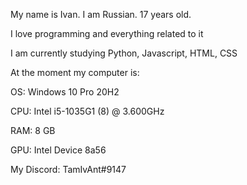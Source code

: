 My name is Ivan. I am Russian. 17 years old.

I love programming and everything related to it

I am currently studying Python, Javascript, HTML, CSS

At the moment my computer is:

OS: Windows 10 Pro 20H2

CPU: Intel i5-1035G1 (8) @ 3.600GHz

RAM: 8 GB

GPU: Intel Device 8a56

My Discord: TamIvAnt#9147
